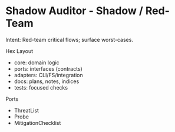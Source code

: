 <!-- Updated: 2025-09-18T13:32:25.900Z -->
# Shadow Auditor - Shadow / Red-Team

Intent: Red-team critical flows; surface worst-cases.

Hex Layout
- core: domain logic
- ports: interfaces (contracts)
- adapters: CLI/FS/integration
- docs: plans, notes, indices
- tests: focused checks

Ports
- ThreatList
- Probe
- MitigationChecklist

